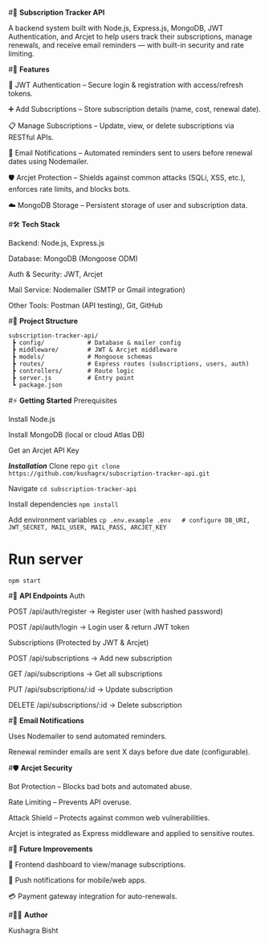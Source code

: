 #📌 **Subscription Tracker API**

A backend system built with Node.js, Express.js, MongoDB, JWT Authentication, and Arcjet to help users track their subscriptions, manage renewals, and receive email reminders — with built-in security and rate limiting.

#🚀 **Features**

  🔑 JWT Authentication – Secure login & registration with access/refresh tokens.

  ➕ Add Subscriptions – Store subscription details (name, cost, renewal date).

  📋 Manage Subscriptions – Update, view, or delete subscriptions via RESTful APIs.

  📧 Email Notifications – Automated reminders sent to users before renewal dates using Nodemailer.

  🛡 Arcjet Protection – Shields against common attacks (SQLi, XSS, etc.), enforces rate limits, and blocks bots.

  ☁️ MongoDB Storage – Persistent storage of user and subscription data.

#🛠 **Tech Stack**

  Backend: Node.js, Express.js

  Database: MongoDB (Mongoose ODM)

  Auth & Security: JWT, Arcjet

  Mail Service: Nodemailer (SMTP or Gmail integration)

  Other Tools: Postman (API testing), Git, GitHub

#📂 **Project Structure**
```
subscription-tracker-api/
 ┣ config/            # Database & mailer config
 ┣ middleware/        # JWT & Arcjet middleware
 ┣ models/            # Mongoose schemas
 ┣ routes/            # Express routes (subscriptions, users, auth)
 ┣ controllers/       # Route logic
 ┣ server.js          # Entry point
 ┗ package.json
```

#⚡ **Getting Started**
  Prerequisites

  Install Node.js

  Install MongoDB
   (local or cloud Atlas DB)

  Get an Arcjet API Key

**_Installation_**
 Clone repo
```git clone https://github.com/kushagrx/subscription-tracker-api.git```

 Navigate
```cd subscription-tracker-api```

 Install dependencies
```npm install```

 Add environment variables
```cp .env.example .env   # configure DB_URI, JWT_SECRET, MAIL_USER, MAIL_PASS, ARCJET_KEY```

# Run server
```npm start```

#🔑 **API Endpoints**
  Auth

  POST /api/auth/register → Register user (with hashed password)

  POST /api/auth/login → Login user & return JWT token

  Subscriptions (Protected by JWT & Arcjet)

  POST /api/subscriptions → Add new subscription

  GET /api/subscriptions → Get all subscriptions

  PUT /api/subscriptions/:id → Update subscription

  DELETE /api/subscriptions/:id → Delete subscription

#📧 **Email Notifications**

  Uses Nodemailer to send automated reminders.

  Renewal reminder emails are sent X days before due date (configurable).

#🛡 **Arcjet Security**

  Bot Protection – Blocks bad bots and automated abuse.

  Rate Limiting – Prevents API overuse.

  Attack Shield – Protects against common web vulnerabilities.

  Arcjet is integrated as Express middleware and applied to sensitive routes.

#🎯 **Future Improvements**

  📱 Frontend dashboard to view/manage subscriptions.

  🔔 Push notifications for mobile/web apps.

  💳 Payment gateway integration for auto-renewals.

#👨‍💻 **Author**

Kushagra Bisht
